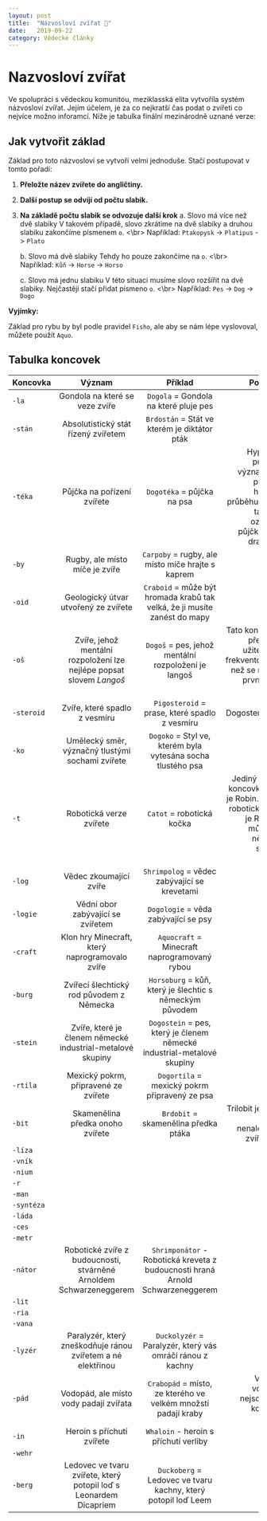 ```yaml
---
layout: post
title:  "Názvosloví zvířat 🐶"
date:   2019-09-22
category: Vědecké články
---
```


# Nazvosloví zvířat
 
Ve spolupráci s vědeckou komunitou, meziklasská elita vytvořila systém názvosloví zvířat. Jejím účelem, je za co nejkratší čas podat o zvířeti co nejvíce možno inforamcí. Níže je tabulka finální mezinárodně uznané verze:

## Jak vytvořit základ 
Základ pro toto názvosloví se vytvoří velmi jednoduše. Stačí postupovat v tomto pořadí:

1. **Přeložte název zvířete do angličtiny.**
2. **Další postup se odvíjí od počtu slabik.**
3. **Na základě počtu slabik se odvozuje další krok**
	a. Slovo má více než dvě slabiky
		V takovém případě, slovo zkrátime na dvě slabiky a druhou slabiku zakončíme písmenem `o`. <\br>
		Například: `Ptakopysk` -> `Platipus` -> `Plato`
	
	b. Slovo má dvě slabiky
		Tehdy ho pouze zakončíme na `o`. <\br>
		Například: `Kůň` -> `Horse` -> `Horso`
	
	c. Slovo má jednu slabiku
		V této situaci musíme slovo rozšířit na dvě slabiky. Nejčastěji stačí přidat písmeno `o`. <\br> 
		Například: `Pes` -> `Dog` -> `Dogo`

**Vyjímky:**

Základ pro rybu by byl podle pravidel `Fisho`, ale aby se nám lépe vyslovoval, můžete použít `Aquo`.
		

## Tabulka koncovek

| **Koncovka**  | **Význam** | **Příklad** | **Poznámka** |
|---------------|:----------:|:-----------:|-------------:|
| `-la`		| Gondola na které se veze zvíře	| `Dogola` = Gondola na které pluje pes 	|
| `-stán`	| Absolutistický stát řízený zvířetem	| `Brdostán` = Stát ve kterém je diktátor pták 	|
| `-téka`	| Půjčka na pořízení zvířete		| `Dogotéka` = půjčka na psa | Hypotéka v původním významu byla půjčka na hrocha. V průběhu času se tak začali označovat půjčky na jiné drahé věci. |
| `-by`		| Rugby, ale místo míče je zvíře	| `Carpoby` = rugby, ale místo míče hrajte s kaprem |
| `-oid`	| Geologický útvar utvořený ze zvířete	| `Craboid` = může být hromada krabů tak velká, že ji musíte zanést do mapy |
| `-oš`		| Zvíře, jehož mentální rozpoložení lze nejlépe popsat slovem *Langoš* | `Dogoš` = pes, jehož mentální rozpoložení je langoš | Tato koncovka je překvapivě užitečnější a frekventovanější, než se může na první pohled zdát. |
| `-steroid`	| Zvíře, které spadlo z vesmíru		| `Pigosteroid` = prase, které spadlo z vesmíru | První Dogosteroid byla Laika |
| `-ko`		| Umělecký směr, význačný tlustými sochami zvířete | `Dogoko` = Styl ve, kterém byla vytesána socha tlustého psa |
| `-t`		| Robotická verze zvířete		| `Catot` = robotická kočka | Jediný kdo tuto koncovku rozbíjí je Robin. Protože robotický Robin, je Robot. To může být v některých situacích matoucí|
| `-log`	| Vědec zkoumající zvíře		| `Shrimpolog` = vědec zabývající se krevetami 	|
| `-logie`	| Vědní obor zabývající se zvířetem	| `Dogologie` = věda zabývající se psy 		|
| `-craft`	| Klon hry Minecraft, který naprogramovalo zvíře | `Aquocraft` = Minecraft naprogramovaný rybou |
| `-burg`	| Zvířecí šlechtický rod původem z Německa | `Horsoburg` = kůň, který je šlechtic s německým původem |
| `-stein`	| Zvíře, které je členem německé industrial-metalové skupiny | `Dogostein` = pes, který je členem německé industrial-metalové skupiny |
| `-rtila`	| Mexický pokrm, připravené ze zvířete	| `Dogortila` = mexický pokrm připravený ze psa |
| `-bit`	| Skamenělina předka onoho zvířete	| `Brdobit` = skamenělina předka ptáka		| Trilobit je předek nikdy nenalezeného zvířete Trilo |
| `-líza`	|
| `-vník`	|
| `-nium`	|
| `-r`		|
| `-man`	|
| `-syntéza`	|
| `-láda`	|
| `-ces`	|
| `-metr`	|
| `-nátor`	| Robotické zvíře z budoucnosti, stvárněné Arnoldem Schwarzeneggerem | `Shrimponátor` - Robotická kreveta z budoucnosti hraná Arnold Schwarzeneggerem |
| `-lit`	|
| `-ria`	|
| `-vana`	|
| `-lyzér`	| Paralyzér, který zneškodňuje ránou zvířetem a né elektřinou	| `Duckolyzér` = Paralyzér, který vás omráčí ránou z kachny	|
| `-pád`	| Vodopád, ale místo vody padají zvířata| `Crabopád` = místo, ze kterého ve velkém množstí padají kraby	| Viktoriiny vodopády nejsou místo, kde padají Viktorie |
| `-in`		| Heroin s příchutí zvířete		| `Whaloin` - heroin s příchutí verliby		|
| `-wehr`	|
| `-berg`	| Ledovec ve tvaru zvířete, který potopil loď s Leonardem Dicapriem | `Duckoberg` = Ledovec ve tvaru kachny, který potopil loď Leem |
